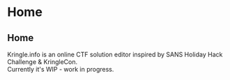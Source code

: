 # Home

## Home

Kringle.info is an online CTF solution editor inspired by SANS Holiday Hack Challenge & KringleCon.  
Currently it's WIP - work in progress.
